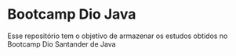 # Bootcamp Dio Java
Esse repositório tem o objetivo de armazenar os estudos obtidos no Bootcamp Dio Santander de Java
